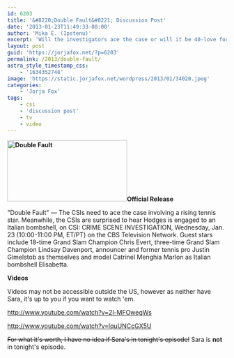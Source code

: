 ```yaml
---
id: 6203
title: '&#8220;Double Fault&#8221; Discussion Post'
date: '2013-01-23T11:49:33-08:00'
author: 'Mika E. (Ipstenu)'
excerpt: 'Will the investigators ace the case or will it be 40-love for the killers on tonight''s CSI?'
layout: post
guid: 'https://jorjafox.net/?p=6203'
permalink: /2013/double-fault/
astra_style_timestamp_css:
    - '1634352748'
image: 'https://static.jorjafox.net/wordpress/2013/01/34020.jpeg'
categories:
    - 'Jorja Fox'
tags:
    - csi
    - 'discussion post'
    - tv
    - video
---
```


<strong><a href="//static.jorjafox.net/wordpress/2013/01/34020.jpeg"><img class="alignleft size-thumbnail wp-image-6205" alt="Double Fault" src="//static.jorjafox.net/wordpress/2013/01/34020.jpeg" width="275" height="140" /></a>Official Release</strong>

"Double Fault" — The CSIs need to ace the case involving a rising tennis star. Meanwhile, the CSIs are surprised to hear Hodges is engaged to an Italian bombshell, on CSI: CRIME SCENE INVESTIGATION, Wednesday, Jan. 23 (10:00-11:00 PM, ET/PT) on the CBS Television Network. Guest stars include 18-time Grand Slam Champion Chris Evert, three-time Grand Slam Champion Lindsay Davenport, announcer and former tennis pro Justin Gimelstob as themselves and model Catrinel Menghia Marlon as Italian bombshell Elisabetta.

<strong>Videos</strong>

Videos may not be accessible outside the US, however as neither have Sara, it's up to you if you want to watch 'em.

http://www.youtube.com/watch?v=2l-MFOwegWs

http://www.youtube.com/watch?v=lquUNCcGX5U

<del datetime="2013-01-24T03:39:31+00:00">For what it's worth, I have no idea if Sara's in tonight's episode!</del> Sara is <strong>not</strong> in tonight's episode.
